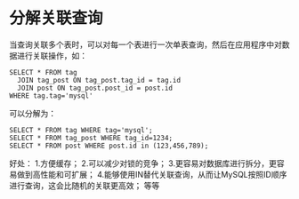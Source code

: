 # 分解关联查询

当查询关联多个表时，可以对每一个表进行一次单表查询，然后在应用程序中对数据进行关联操作，如：

```
SELECT * FROM tag
  JOIN tag_post ON tag_post.tag_id = tag.id
  JOIN post ON tag_post.post_id = post.id
WHERE tag.tag='mysql'
```
可以分解为：
```
SELECT * FROM tag WHERE tag='mysql';
SELECT * FROM tag_post WHERE tag_id=1234;
SELECT * FROM post WHERE post.id in (123,456,789);
```
好处：
1.方便缓存；
2.可以减少对锁的竞争；
3.更容易对数据库进行拆分，更容易做到高性能和可扩展；
4.能够使用IN替代关联查询，从而让MySQL按照ID顺序进行查询，这会比随机的关联更高效；
等等